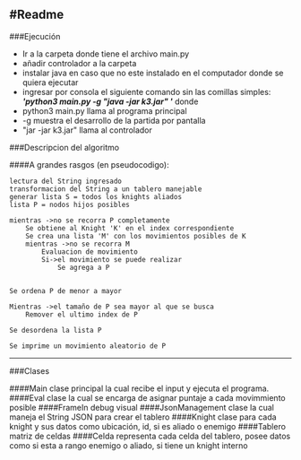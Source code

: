 #Readme
---------
###Ejecución

- Ir a la carpeta donde tiene el archivo main.py
- añadir controlador a la carpeta
- instalar java en caso que no este instalado en el computador donde se quiera ejecutar
- ingresar por consola el siguiente comando sin las comillas simples: ***'python3 main.py -g "java -jar k3.jar" '*** donde 
 - python3 main.py llama al programa principal
 - -g muestra el desarrollo de la partida por pantalla
 - "jar -jar k3.jar" llama al controlador

###Descripcion del algoritmo

####A grandes rasgos (en pseudocodigo):

~~~
lectura del String ingresado
transformacion del String a un tablero manejable
generar lista S = todos los knights aliados
lista P = nodos hijos posibles

mientras ->no se recorra P completamente
	Se obtiene al Knight 'K' en el index correspondiente
	Se crea una lista 'M' con los movimientos posibles de K
    mientras ->no se recorra M
    	Evaluacion de movimiento
        Si->el movimiento se puede realizar
        	Se agrega a P


Se ordena P de menor a mayor

Mientras ->el tamaño de P sea mayor al que se busca
	Remover el ultimo index de P

Se desordena la lista P

Se imprime un movimiento aleatorio de P
~~~

---
###Clases


####Main
clase principal la cual recibe el input y ejecuta el programa.
####Eval
clase la cual se encarga de asignar puntaje a cada movimmiento posible
####FrameIn
debug visual
####JsonManagement
clase la cual maneja el String JSON para crear el tablero
####Knight
clase para cada knight y sus datos como ubicación, id, si es aliado o enemigo
####Tablero
matriz de celdas
####Celda
representa cada celda del tablero, posee datos como si esta a rango enemigo o aliado, si tiene un knight interno





